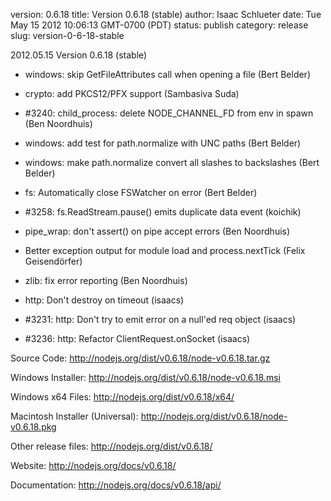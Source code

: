 version: 0.6.18
title: Version 0.6.18 (stable)
author: Isaac Schlueter
date: Tue May 15 2012 10:06:13 GMT-0700 (PDT)
status: publish
category: release
slug: version-0-6-18-stable

<p>2012.05.15 Version 0.6.18 (stable)

</p>
<ul>
<li><p>windows: skip GetFileAttributes call when opening a file (Bert Belder)</p>
</li>
<li><p>crypto: add PKCS12/PFX support (Sambasiva Suda)</p>
</li>
<li><p>#3240: child_process: delete NODE_CHANNEL_FD from env in spawn (Ben Noordhuis)</p>
</li>
<li><p>windows: add test for path.normalize with UNC paths (Bert Belder)</p>
</li>
<li><p>windows: make path.normalize convert all slashes to backslashes (Bert Belder)</p>
</li>
<li><p>fs: Automatically close FSWatcher on error (Bert Belder)</p>
</li>
<li><p>#3258: fs.ReadStream.pause() emits duplicate data event (koichik)</p>
</li>
<li><p>pipe_wrap: don&#39;t assert() on pipe accept errors (Ben Noordhuis)</p>
</li>
<li><p>Better exception output for module load and process.nextTick (Felix Geisendörfer)</p>
</li>
<li><p>zlib: fix error reporting (Ben Noordhuis)</p>
</li>
<li><p>http: Don&#39;t destroy on timeout (isaacs)</p>
</li>
<li><p>#3231: http: Don&#39;t try to emit error on a null&#39;ed req object (isaacs)</p>
</li>
<li><p>#3236: http: Refactor ClientRequest.onSocket (isaacs)</p>
</li>
</ul>
<p>Source Code: <a href="http://nodejs.org/dist/v0.6.18/node-v0.6.18.tar.gz">http://nodejs.org/dist/v0.6.18/node-v0.6.18.tar.gz</a>

</p>
<p>Windows Installer: <a href="http://nodejs.org/dist/v0.6.18/node-v0.6.18.msi">http://nodejs.org/dist/v0.6.18/node-v0.6.18.msi</a>

</p>
<p>Windows x64 Files: <a href="http://nodejs.org/dist/v0.6.18/x64/">http://nodejs.org/dist/v0.6.18/x64/</a>

</p>
<p>Macintosh Installer (Universal): <a href="http://nodejs.org/dist/v0.6.18/node-v0.6.18.pkg">http://nodejs.org/dist/v0.6.18/node-v0.6.18.pkg</a>

</p>
<p>Other release files: <a href="http://nodejs.org/dist/v0.6.18/">http://nodejs.org/dist/v0.6.18/</a>

</p>
<p>Website: <a href="http://nodejs.org/docs/v0.6.18/">http://nodejs.org/docs/v0.6.18/</a>

</p>
<p>Documentation: <a href="http://nodejs.org/docs/v0.6.18/api/">http://nodejs.org/docs/v0.6.18/api/</a>
</p>
